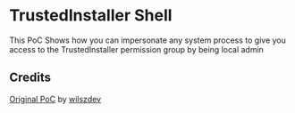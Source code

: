 # TrustedInstaller Shell
This PoC Shows how you can impersonate any system process to give you access to the TrustedInstaller permission group by being local admin

## Credits
[Original PoC](https://github.com/wilszdev/GetTrustedInstallerShell) by [wilszdev](https://github.com/wilszdev)